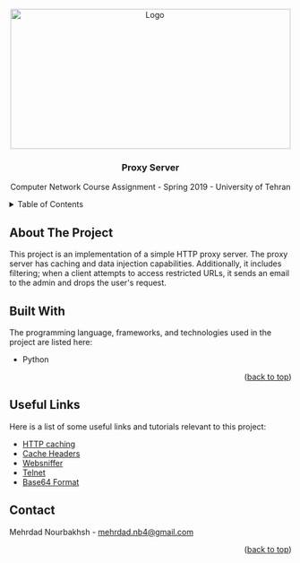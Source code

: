 <div id="top"></div>


<br />
<div align="center">
  
  <img src="https://help.sap.com/doc/saphelp_nw74/7.4.16/en-us/48/3a0626902131c3e10000000a42189d/loio483a063c902131c3e10000000a42189d_LowRes.png" alt="Logo" width="500" height="250">
  

  <h3 align="center">Proxy Server</h3>

  <p align="center">
    Computer Network Course Assignment - Spring 2019 - University of Tehran
    
</div>



<!-- TABLE OF CONTENTS -->
<details>
  <summary>Table of Contents</summary>
  <ol>
    <li>
      <a href="#about-the-project">About The Project</a>
    </li>
    <li>
      <a href="#built-with">Built With</a>
    </li>
    <li><a href="#useful-links">Useful Links</a></li>
    <li><a href="#contact">Contact</a></li>
  </ol>
</details>



<!-- ABOUT THE PROJECT -->
## About The Project

This project is an implementation of a simple HTTP proxy server. The proxy server has caching and data injection capabilities. Additionally, it includes filtering; when a client attempts to access restricted URLs, it sends an email to the admin and drops the user's request.

## Built With

The programming language, frameworks, and technologies used in the project are listed here:

* Python

<p align="right">(<a href="#top">back to top</a>)</p>






## Useful Links

Here is a list of some useful links and tutorials relevant to this project:

* [HTTP caching](https://developer.mozilla.org/en-US/docs/Web/HTTP/Caching)
* [Cache Headers](https://www.keycdn.com/blog/http-cache-headers)
* [Websniffer](https://websniffer.com/)
* [Telnet](https://www.instructables.com/Send-an-email-via-telnet/)
* [Base64 Format](https://www.base64encode.org/enc/word)



<!-- CONTACT -->
## Contact

Mehrdad Nourbakhsh - mehrdad.nb4@gmail.com

<p align="right">(<a href="#top">back to top</a>)</p>
